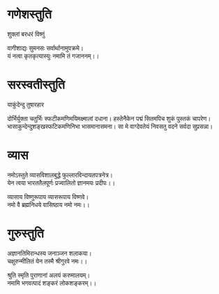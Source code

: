 # गणेशस्तुति

शुक्लां बरधरं विष्णुं 

वागीशाद्यः सुमनसः सर्वार्थानामुपक्रमे।  
यं नत्वा कृतकृत्यास्युः नमामि तं गजाननम्।।

# सरस्वतीस्तुति 

याकुंदेन्दु तुषारहार

दोर्भिर्युक्ता चतुर्भिः स्फटीकमणिमयिमक्ष्मालां दधाना। 
हस्तेनैकेन पद्मं सितमपिच शुकं पुस्तकं चापरेण।  
भासाकुन्देन्दुशङ्खस्फटिकमणिनिभा भासमानासमना। 
सा मे वाग्देवतेयं निवसतु वदने सर्वदा सुप्रसन्ना।  


# व्यास

नमोऽस्तुते व्यासविशालबुद्धे फुल्लारविन्दायतपत्रनेत्र।   
येन त्वया भारततैलपूर्णः प्रज्वालितो ज्ञानमयः प्रदीपः।।

व्यासाय विष्णुरूपाय व्यासरूपाय विष्णवे।  
नमो वै ब्रह्मनिधये वासिष्ठाय नमो नमः।।

# गुरुस्तुति 

अज्ञानतिमिरान्धस्य जनाञ्जन शलाकया।  
चक्षुरुन्मीलितं येन तस्मै श्रीगुरवे नमः।।

श्रुति स्मृति पुराणानां अलयं करुमालयम्।  
नमामि भगवत्पादं शङ्करं लोकशङ्करम्।।



